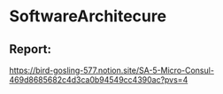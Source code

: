 # SoftwareArchitecure

## Report:

https://bird-gosling-577.notion.site/SA-5-Micro-Consul-469d8685682c4d3ca0b94549cc4390ac?pvs=4
